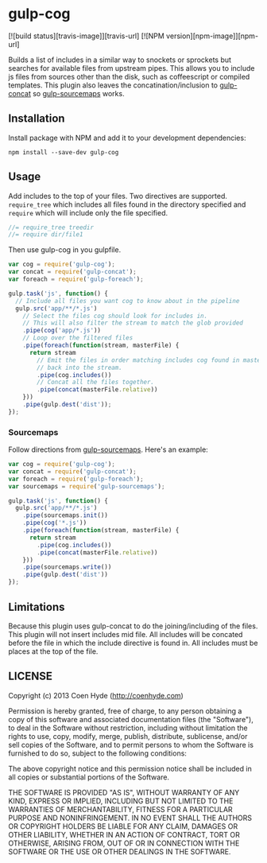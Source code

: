 # gulp-cog 

[![build status][travis-image]][travis-url] [![NPM version][npm-image]][npm-url]

Builds a list of includes in a similar way to snockets or sprockets but searches for available files from upstream pipes. This allows you to include js files from sources other than the disk, such as coffeescript or compiled templates. This plugin also leaves the concatination/inclusion to [gulp-concat](https://github.com/wearefractal/gulp-concat) so [gulp-sourcemaps](https://github.com/floridoo/gulp-sourcemaps) works.

## Installation

Install package with NPM and add it to your development dependencies:

`npm install --save-dev gulp-cog`

## Usage

Add includes to the top of your files. Two directives are supported. `require_tree` which includes all files found in the directory specified and `require` which will include only the file specified.

```javascript
//= require_tree treedir
//= require dir/file1
```

Then use gulp-cog in you gulpfile.

```javascript
var cog = require('gulp-cog');
var concat = require('gulp-concat');
var foreach = require('gulp-foreach');

gulp.task('js', function() {
  // Include all files you want cog to know about in the pipeline
  gulp.src('app/**/*.js') 
    // Select the files cog should look for includes in. 
    // This will also filter the stream to match the glob provided
    .pipe(cog('app/*.js'))
    // Loop over the filtered files
    .pipe(foreach(function(stream, masterFile) {
      return stream
        // Emit the files in order matching includes cog found in masterFile
        // back into the stream.
        .pipe(cog.includes())
        // Concat all the files together.
        .pipe(concat(masterFile.relative))
    }))
    .pipe(gulp.dest('dist'));
});
```

### Sourcemaps

Follow directions from [gulp-sourcemaps](https://github.com/floridoo/gulp-sourcemaps). Here's an example:

```javascript
var cog = require('gulp-cog');
var concat = require('gulp-concat');
var foreach = require('gulp-foreach');
var sourcemaps = require('gulp-sourcemaps');

gulp.task('js', function() {
  gulp.src('app/**/*.js') 
    .pipe(sourcemaps.init())
    .pipe(cog('*.js')) 
    .pipe(foreach(function(stream, masterFile) {
      return stream
        .pipe(cog.includes())
        .pipe(concat(masterFile.relative))
    }))
    .pipe(sourcemaps.write())
    .pipe(gulp.dest('dist'))
});
```

## Limitations

Because this plugin uses gulp-concat to do the joining/including of the files. This plugin will not insert includes mid file. All includes will be concated before the file in which the include directive is found in. All includes must be places at the top of the file.

## LICENSE

Copyright (c) 2013 Coen Hyde (http://coenhyde.com)

Permission is hereby granted, free of charge, to any person obtaining
a copy of this software and associated documentation files (the
"Software"), to deal in the Software without restriction, including
without limitation the rights to use, copy, modify, merge, publish,
distribute, sublicense, and/or sell copies of the Software, and to
permit persons to whom the Software is furnished to do so, subject to
the following conditions:

The above copyright notice and this permission notice shall be
included in all copies or substantial portions of the Software.

THE SOFTWARE IS PROVIDED "AS IS", WITHOUT WARRANTY OF ANY KIND,
EXPRESS OR IMPLIED, INCLUDING BUT NOT LIMITED TO THE WARRANTIES OF
MERCHANTABILITY, FITNESS FOR A PARTICULAR PURPOSE AND
NONINFRINGEMENT. IN NO EVENT SHALL THE AUTHORS OR COPYRIGHT HOLDERS BE
LIABLE FOR ANY CLAIM, DAMAGES OR OTHER LIABILITY, WHETHER IN AN ACTION
OF CONTRACT, TORT OR OTHERWISE, ARISING FROM, OUT OF OR IN CONNECTION
WITH THE SOFTWARE OR THE USE OR OTHER DEALINGS IN THE SOFTWARE.
